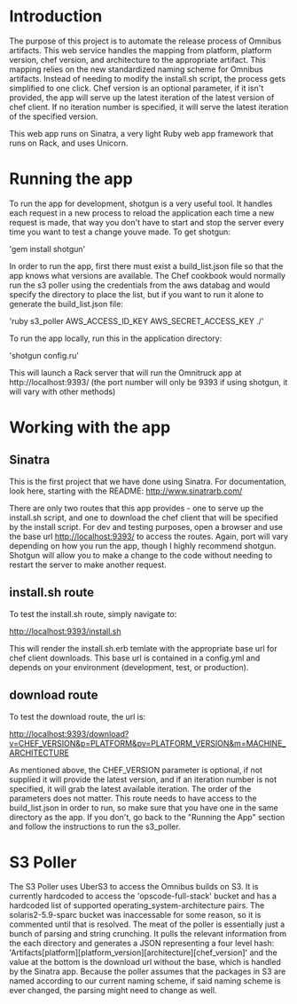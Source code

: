 # Introduction

The purpose of this project is to automate the release process of Omnibus artifacts.
This web service handles the mapping from platform, platform version, chef version,
and architecture to the appropriate artifact. This mapping relies on the new
standardized naming scheme for Omnibus artifacts. Instead of needing to modify
the install.sh script, the process gets simplified to one click. Chef version is
an optional parameter, if it isn't provided, the app will serve up the latest
iteration of the latest version of chef client. If no iteration number is specified,
it will serve the latest iteration of the specified version.

This web app runs on Sinatra, a very light Ruby web app framework that runs on Rack,
and uses Unicorn.

# Running the app

To run the app for development, shotgun is a very useful tool. It handles each request
in a new process to reload the application each time a new request is made, that way you
don't have to start and stop the server every time you want to test a change youve made.
To get shotgun:

   'gem install shotgun'

In order to run the app, first there must exist a build_list.json file so that the app
knows what versions are available. The Chef cookbook would normally run the s3 poller
using the credentials from the aws databag and would specify the directory to place the
list, but if you want to run it alone to generate the build_list.json file:

   'ruby s3_poller AWS_ACCESS_ID_KEY AWS_SECRET_ACCESS_KEY ./'

To run the app locally, run this in the application directory:

   'shotgun config.ru'

This will launch a Rack server that will run the Omnitruck app at http://localhost:9393/
(the port number will only be 9393 if using shotgun, it will vary with other methods)

# Working with the app

## Sinatra

This is the first project that we have done using Sinatra. For documentation, look here,
starting with the README: <http://www.sinatrarb.com/>

There are only two routes that this app provides - one to serve up the install.sh script,
and one to download the chef client that will be specified by the install script. For
dev and testing purposes, open a browser and use the base url <http://localhost:9393/>
to access the routes. Again, port will vary depending on how you run the app, though I
highly recommend shotgun. Shotgun will allow you to make a change to the code without
needing to restart the server to make another request.

## install.sh route

To test the install.sh route, simply navigate to:

<http://localhost:9393/install.sh>

This will render the install.sh.erb temlate with the appropriate base url for chef
client downloads. This base url is contained in a config.yml and depends on your
environment (development, test, or production).

## download route

To test the download route, the url is:

   <http://localhost:9393/download?v=CHEF_VERSION&p=PLATFORM&pv=PLATFORM_VERSION&m=MACHINE_ARCHITECTURE>

As mentioned above, the CHEF_VERSION parameter is optional, if not supplied it will
provide the latest version, and if an iteration number is not specified, it will grab
the latest available iteration. The order of the parameters does not matter. This
route needs to have access to the build_list.json in order to run, so make sure that
you have one in the same directory as the app. If you don't, go back to the "Running
the App" section and follow the instructions to run the s3_poller.

# S3 Poller

The S3 Poller uses UberS3 to access the Omnibus builds on S3. It is currently
hardcoded to access the 'opscode-full-stack' bucket and has a hardcoded list of
supported operating_system-architecture pairs. The solaris2-5.9-sparc bucket was
inaccessable for some reason, so it is commented until that is resolved. The meat of
the poller is essentially just a bunch of parsing and string crunching.  It pulls
the relevant information from the each directory and generates a JSON representing
a four level hash: 'Artifacts[platform][platform_version][architecture][chef_version]'
and the value at the bottom is the download url without the base, which is handled by
the Sinatra app.  Because the poller assumes that the packages in S3 are named
according to our current naming scheme, if said naming scheme is ever changed, the
parsing might need to change as well.